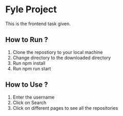 # Fyle Project

This is the frontend task given.

## How to Run ?

1. Clone the repostiory to your local machine
2. Change directory to the downloaded directory
3. Run npm install
4. Run npm run start

## How to Use ?

1. Enter the username
2. Click on Search
3. Click on different pages to see all the repositories
